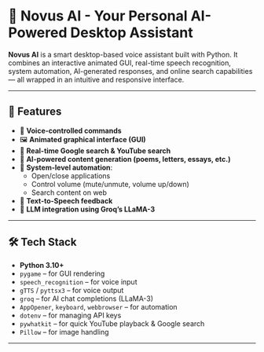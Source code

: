 # 🧠 Novus AI - Your Personal AI-Powered Desktop Assistant

**Novus AI** is a smart desktop-based voice assistant built with Python. It combines an interactive animated GUI, real-time speech recognition, system automation, AI-generated responses, and online search capabilities — all wrapped in an intuitive and responsive interface.

---

## 🚀 Features

- 🎤 **Voice-controlled commands**
- 🖼️ **Animated graphical interface (GUI)**
- 🔎 **Real-time Google search & YouTube search**
- 🤖 **AI-powered content generation (poems, letters, essays, etc.)**
- 📁 **System-level automation**:
  - Open/close applications
  - Control volume (mute/unmute, volume up/down)
  - Search content on web
- 📄 **Text-to-Speech feedback**
- 🧠 **LLM integration using Groq’s LLaMA-3**

---

## 🛠️ Tech Stack

- **Python 3.10+**
- `pygame` – for GUI rendering
- `speech_recognition` – for voice input
- `gTTS` / `pyttsx3` – for voice output
- `groq` – for AI chat completions (LLaMA-3)
- `AppOpener`, `keyboard`, `webbrowser` – for automation
- `dotenv` – for managing API keys
- `pywhatkit` – for quick YouTube playback & Google search
- `Pillow` – for image handling

---

